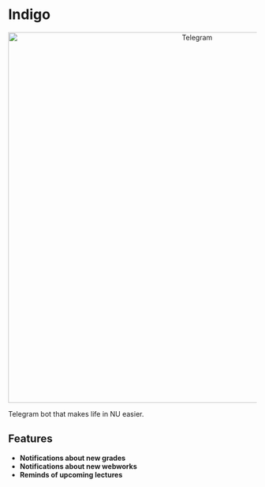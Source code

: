 # Indigo

<p align="center">
  <img src="https://upload.wikimedia.org/wikipedia/commons/5/5c/Telegram_Messenger.png" alt="Telegram" width="750">
</p>

Telegram bot that makes life in NU easier. 

## Features

- **Notifications about new grades**
- **Notifications about new webworks**
- **Reminds of upcoming lectures**
